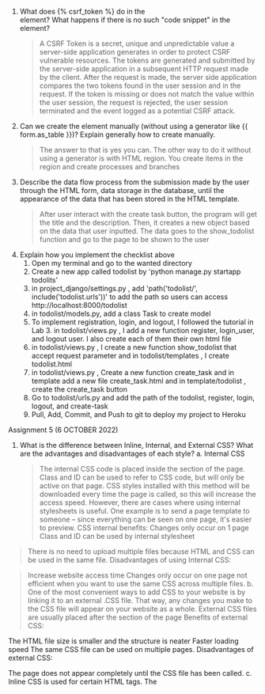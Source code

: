  1. What does {% csrf_token %} do in the <form> element? What happens if there is no such "code snippet" in the <form> element?
    >A CSRF Token is a secret, unique and unpredictable value a server-side application generates in order to protect CSRF vulnerable resources. The tokens are generated and submitted by the server-side application in a subsequent HTTP request made by the client. After the request is made, the server side application compares the two tokens found in the user session and in the request. If the token is missing or does not match the value within the user session, the request is rejected, the user session terminated and the event logged as a potential CSRF attack.
 2. Can we create the <form> element manually (without using a generator like {{ form.as_table }})? Explain generally how to create <form> manually.
    >The answer to that is yes you can. The other way to do it without using a generator is with HTML region. You create items in the region and create processes and branches
 3. Describe the data flow process from the submission made by the user through the HTML form, data storage in the database, until the appearance of the data that has been stored in the HTML template.
    > After user interact with the create task button, the program will get the title and the description. Then, it creates a new object based on the data that user inputted. The data goes to the show_todolist function and go to the page to be shown to the user
 4. Explain how you implement the checklist above
    1. Open my terminal and go to the wanted directory
    2. Create a new app called todolist by 'python manage.py startapp todolits'
    3. in project_django/settings.py , add 'path('todolist/', include('todolist.urls'))' to add the path so users can access http://localhost:8000/todolist
    4. in todolist/models.py, add a class Task to create model
    5. To implement registration, login, and logout, I followed the tutorial in Lab 3. in todolist/views.py , I add a new function register, login_user, and logout user. I also create each of them their own html file
    6. in todolist/views.py , I create a new function show_todolist that accept request parameter and in todolist/templates , I create todolist.html
    7. in todolist/views.py , Create a new function create_task and in template add a new file create_task.html and in template/todolist , create the create_task button
    8. Go to todolist/urls.py and add the path of the todolist, register, login, logout, and create-task
    9. Pull, Add, Commit, and Push to git to deploy my project to Heroku

 Assignment 5 (6 OCTOBER 2022)
 1. What is the difference between Inline, Internal, and External CSS? What are the advantages and disadvantages of each style?
  a. Internal CSS
    > The internal CSS code is placed inside the <head> section of the page. Class and ID can be used to refer to CSS code, but will only be active on that page. CSS styles installed with this method will be downloaded every time the page is called, so this will increase the access speed. However, there are cases where using internal stylesheets is useful. One example is to send a page template to someone – since everything can be seen on one page, it's easier to preview. 
 CSS internal benefits:
     >Changes only occur on 1 page
     >Class and ID can be used by internal stylesheet
>There is no need to upload multiple files because HTML and CSS can be used in the same file.
Disadvantages of using Internal CSS:

>Increase website access time
> Changes only occur on one page
 > not efficient when you want to use the same CSS across multiple files.
 b. One of the most convenient ways to add CSS to your website is by linking it to an external .CSS file. That way, any changes you make to the CSS file will appear on your website as a whole. External CSS files are usually placed after the <head> section of the page
 Benefits of external CSS:

The HTML file size is smaller and the structure is neater
Faster loading speed
The same CSS file can be used on multiple pages.
Disadvantages of external CSS:

The page does not appear completely until the CSS file has been called.
 c. Inline CSS is used for certain HTML tags. The <style> attribute is used to style certain HTML tags. This method is not recommended, because each HTML tag must be styled in its own way. You will find it more difficult to set up your website if you only use inline CSS. However, in some situations inline CSS can be useful. For example, when you don't have access to a CSS file or have to change the style for only one element.
 2. Describe the HTML5 tags that you know.
 <a>	Defines a hyperlink.
 <body>	Defines the document's body.
 <br>	Produces a single line break.
 <button>	Creates a clickable button.
 <div>	Specifies a division or a section in a document.
 <form>	Defines an HTML form for user input.
 <head>	Defines the head portion of the document that contains information about the document such as title.
<img>	Represents an image.
<input>	Defines an input control.
<label>	Defines a label for an <input> control.
 <style>	Inserts style information (commonly CSS) into the head of a document.
  <table>	Defines a data table.
  <title>	Defines a title for the document.
   3. Describe the types of CSS selectors you know.
   The CSS element Selector
The element selector selects HTML elements based on the element name.

   The CSS id Selector
The id selector uses the id attribute of an HTML element to select a specific element. The id of an element is unique within a page, so the id selector is used to select one unique element! To select an element with a specific id, write a hash (#) character, followed by the id of the element.
   The CSS class Selector
The class selector selects HTML elements with a specific class attribute. To select elements with a specific class, write a period (.) character, followed by the class name.
   The CSS Universal Selector
The universal selector (*) selects all HTML elements on the page.
   4. Explain how you would implement the checklist above.
   1. First I create a new folder static for all the css file
   2. Look for a template I want online
   3. Implement it to the template I have
   Sources : login page : https://codepen.io/vlt_dev/pen/JjvpQNR
   register page : https://codepen.io/afirulaf/pen/ExgKpJ
